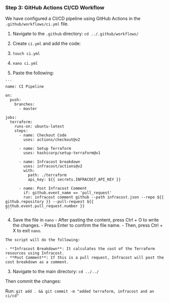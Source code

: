 ### Step 3: GitHub Actions CI/CD Workflow

We have configured a CI/CD pipeline using GitHub Actions in the `.github/workflows/ci.yml` file.

1. Navigate to the `.github` directory: `cd ../.github/workflows/`

2. Create `ci.yml` and add the code:

  1. `touch ci.yml`

  2. `nano ci.yml`

  3. Paste the following:

    ```
    name: CI Pipeline

    on:
      push:
        branches:
          - master

    jobs:
      terraform:
        runs-on: ubuntu-latest
        steps:
          - name: Checkout Code
            uses: actions/checkout@v2

          - name: Setup Terraform
            uses: hashicorp/setup-terraform@v1

          - name: Infracost breakdown
            uses: infracost/actions@v2
            with:
              path: ./terraform
              api_key: ${{ secrets.INFRACOST_API_KEY }}

          - name: Post Infracost Comment
            if: github.event_name == 'pull_request'
            run: infracost comment github --path infracost.json --repo ${{ github.repository }} --pull-request ${{ github.event.pull_request.number }}
    ```

  4. Save the file in `nano`
    - After pasting the content, press Ctrl + O to write the changes.
    - Press Enter to confirm the file name.
    - Then, press Ctrl + X to exit `nano`.

    The script will do the following:
    
    - **Infracost Breakdown**: It calculates the cost of the Terraform resources using Infracost.
    - **Post Comment**: If this is a pull request, Infracost will post the cost breakdown as a comment.

3. Navigate to the main directory: `cd ../../`

Then commit the changes:

Run: `git add . && git commit -m "added terraform, infracost and an ci/cd"`
